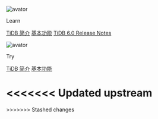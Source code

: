 <LearningPathContainer>

<LearningPath>

![avator](https://avatars.githubusercontent.com/u/773853)

Learn

[TiDB 简介](/overview.md)
[基本功能](/basic-features.md)
[TiDB 6.0 Release Notes](/releases/release-6.0.0-dmr.md)

</LearningPath>

<LearningPath>

![avator](https://avatars.githubusercontent.com/u/773853)

Try

[TiDB 简介](/overview.md)
[基本功能](/basic-features.md)

</LearningPath>

<<<<<<< Updated upstream
</LearningPathContainer>
=======
</LearningPathContainer>
>>>>>>> Stashed changes

